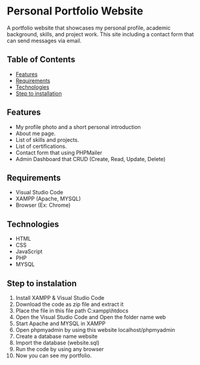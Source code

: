 # Personal Portfolio Website

A portfolio website that showcases my personal profile, academic background, skills, and
project work. This site including a contact form that can send messages via email. 

## Table of Contents
- [Features](#features)
- [Requirements](#requirements)
- [Technologies](#Technologies)
- [Step to installation](#Steptoinstallation)

## Features
- My profile photo and a short personal introduction
- About me page.
- List of skills and projects.
- List of certifications.
- Contact form that using PHPMailer
- Admin Dashboard that CRUD (Create, Read, Update, Delete)

## Requirements
- Visual Studio Code
- XAMPP (Apache, MYSQL)
- Browser (Ex: Chrome)

## Technologies
- HTML
- CSS
- JavaScript
- PHP
- MYSQL

## Step to instalation
1. Install XAMPP & Visual Studio Code
2. Download the code as zip file and extract it
3. Place the file in this file path C\:xampp\htdocs
4. Open the Visual Studio Code and Open the folder name web
5. Start Apache and MYSQL in XAMPP
6. Open phpmyadmin by using this website localhost/phpmyadmin
7. Create a database name website
8. Import the database (website.sql)
9. Run the code by using any browser
10. Now you can see my portfolio.


 

